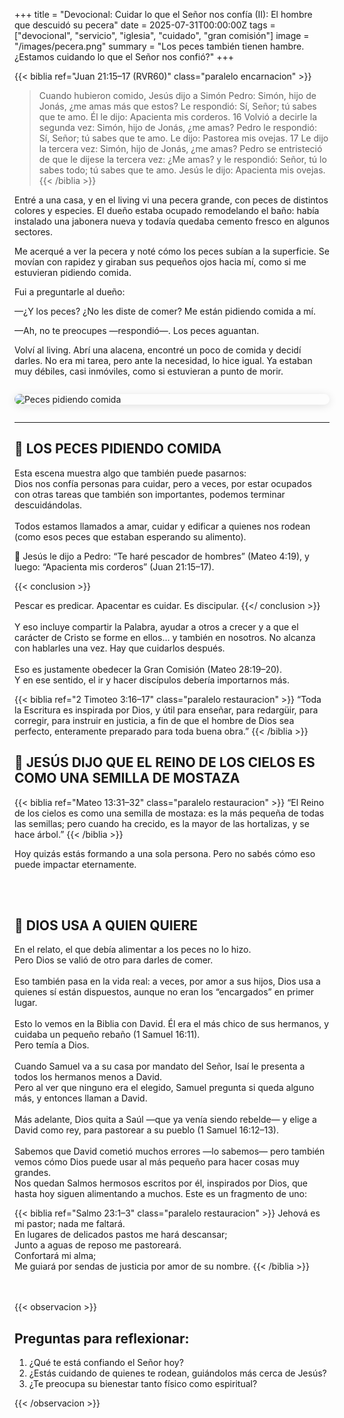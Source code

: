 +++
title = "Devocional: Cuidar lo que el Señor nos confía (II): El hombre que descuidó su pecera"
date = 2025-07-31T00:00:00Z
tags = ["devocional", "servicio", "iglesia", "cuidado", "gran comisión"]
image = "/images/pecera.png"
summary = "Los peces también tienen hambre. ¿Estamos cuidando lo que el Señor nos confió?"
+++

{{< biblia ref="Juan 21:15–17 (RVR60)" class="paralelo encarnacion" >}}
> Cuando hubieron comido, Jesús dijo a Simón Pedro: Simón, hijo de Jonás, ¿me amas más que estos? Le respondió: Sí, Señor; tú sabes que te amo. Él le dijo: Apacienta mis corderos. 16 Volvió a decirle la segunda vez: Simón, hijo de Jonás, ¿me amas? Pedro le respondió: Sí, Señor; tú sabes que te amo. Le dijo: Pastorea mis ovejas. 17 Le dijo la tercera vez: Simón, hijo de Jonás, ¿me amas? Pedro se entristeció de que le dijese la tercera vez: ¿Me amas? y le respondió: Señor, tú lo sabes todo; tú sabes que te amo. Jesús le dijo: Apacienta mis ovejas.
{{< /biblia >}}

Entré a una casa, y en el living vi una pecera grande, con peces de distintos colores y especies.
El dueño estaba ocupado remodelando el baño: había instalado una jabonera nueva y todavía quedaba cemento fresco en algunos sectores.

Me acerqué a ver la pecera y noté cómo los peces subían a la superficie.
Se movían con rapidez y giraban sus pequeños ojos hacia mí, como si me estuvieran pidiendo comida.

Fui a preguntarle al dueño:

—¿Y los peces? ¿No les diste de comer? Me están pidiendo comida a mí.

—Ah, no te preocupes —respondió—. Los peces aguantan.

Volví al living. Abrí una alacena, encontré un poco de comida y decidí darles.
No era mi tarea, pero ante la necesidad, lo hice igual.
Ya estaban muy débiles, casi inmóviles, como si estuvieran a punto de morir.

<img src="/images/pecera.png" 
     alt="Peces pidiendo comida"
     style="display: block; 
            margin: 2em auto; 
            max-width: 100%; 
            height: auto; 
            border-radius: 18px; 
            box-shadow: 0 2px 14px rgba(0,0,0,0.12);" />

---

## 🐠 LOS PECES PIDIENDO COMIDA

Esta escena muestra algo que también puede pasarnos:  
Dios nos confía personas para cuidar, pero a veces, por estar ocupados con otras tareas que también son importantes, podemos terminar descuidándolas.
<br></br>
Todos estamos llamados a amar, cuidar y edificar a quienes nos rodean (como esos peces que estaban esperando su alimento).

📖 Jesús le dijo a Pedro:
“Te haré pescador de hombres” (Mateo 4:19),
y luego: “Apacienta mis corderos” (Juan 21:15–17).


{{< conclusion >}}

Pescar es predicar. Apacentar es cuidar. Es discipular.
{{</ conclusion >}}
<br></br>
Y eso incluye compartir la Palabra, ayudar a otros a crecer y a que el carácter de Cristo se forme en ellos… y también en nosotros. No alcanza con hablarles una vez. Hay que cuidarlos después.
<br></br>
Eso es justamente obedecer la Gran Comisión (Mateo 28:19–20).  
Y en ese sentido, el ir y hacer discípulos debería importarnos más.

{{< biblia ref="2 Timoteo 3:16–17" class="paralelo restauracion" >}}
“Toda la Escritura es inspirada por Dios, y útil para enseñar, para redargüir, para corregir, para instruir en justicia, a fin de que el hombre de Dios sea perfecto, enteramente preparado para toda buena obra.”
{{< /biblia >}}


## 🌱 JESÚS DIJO QUE EL REINO DE LOS CIELOS ES COMO UNA SEMILLA DE MOSTAZA

{{< biblia ref="Mateo 13:31–32" class="paralelo restauracion" >}}
“El Reino de los cielos es como una semilla de mostaza: es la más pequeña de todas las semillas; pero cuando ha crecido, es la mayor de las hortalizas, y se hace árbol.”
{{< /biblia >}}

Hoy quizás estás formando a una sola persona. Pero no sabés cómo eso puede impactar eternamente.

<br></br>
## 📜 DIOS USA A QUIEN QUIERE

En el relato, el que debía alimentar a los peces no lo hizo.  
Pero Dios se valió de otro para darles de comer.
<br></br>
Eso también pasa en la vida real: a veces, por amor a sus hijos, Dios usa a quienes sí están dispuestos, aunque no eran los “encargados” en primer lugar.
<br></br>
Esto lo vemos en la Biblia con David. Él era el más chico de sus hermanos, y cuidaba un pequeño rebaño (1 Samuel 16:11).  
Pero temía a Dios.
<br></br>
Cuando Samuel va a su casa por mandato del Señor, Isaí le presenta a todos los hermanos menos a David.  
Pero al ver que ninguno era el elegido, Samuel pregunta si queda alguno más, y entonces llaman a David.
<br></br>
Más adelante, Dios quita a Saúl —que ya venía siendo rebelde— y elige a David como rey, para pastorear a su pueblo (1 Samuel 16:12–13).
<br></br>
Sabemos que David cometió muchos errores —lo sabemos— pero también vemos cómo Dios puede usar al más pequeño para hacer cosas muy grandes.  
Nos quedan Salmos hermosos escritos por él, inspirados por Dios, que hasta hoy siguen alimentando a muchos.
Este es un fragmento de uno:


{{< biblia ref="Salmo 23:1–3" class="paralelo restauracion" >}}
Jehová es mi pastor; nada me faltará.  
En lugares de delicados pastos me hará descansar;  
Junto a aguas de reposo me pastoreará.  
Confortará mi alma;  
Me guiará por sendas de justicia por amor de su nombre.
{{< /biblia >}}

<br></br>
{{< observacion >}}
## Preguntas para reflexionar:

1. ¿Qué te está confiando el Señor hoy?  
2. ¿Estás cuidando de quienes te rodean, guiándolos más cerca de Jesús?  
3. ¿Te preocupa su bienestar tanto físico como espiritual?

{{< /observacion >}}
